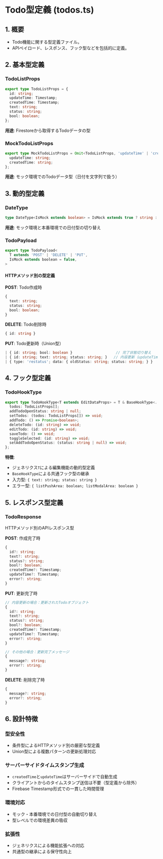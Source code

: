 # Todo型定義 (todos.ts)

## 1. 概要

- Todo機能に関する型定義ファイル。
- APIペイロード、レスポンス、フック型などを包括的に定義。

## 2. 基本型定義

### TodoListProps
```typescript
export type TodoListProps = {
  id: string;
  updateTime: Timestamp;
  createdTime: Timestamp;
  text: string;
  status: string;
  bool: boolean;
};
```
**用途**: Firestoreから取得するTodoデータの型

### MockTodoListProps
```typescript
export type MockTodoListProps = Omit<TodoListProps, 'updateTime' | 'createdTime'> & {
  updateTime: string;
  createdTime: string;
};
```
**用途**: モック環境でのTodoデータ型（日付を文字列で扱う）

## 3. 動的型定義

### DateType
```typescript
type DateType<IsMock extends boolean> = IsMock extends true ? string : Timestamp;
```
**用途**: モック環境と本番環境での日付型の切り替え

### TodoPayload
```typescript
export type TodoPayload<
  T extends 'POST' | 'DELETE' | 'PUT',
  IsMock extends boolean = false,
>
```

#### HTTPメソッド別の型定義

**POST**: Todo作成時
```typescript
{
  text: string;
  status: string;
  bool: boolean;
}
```

**DELETE**: Todo削除時
```typescript
{ id: string }
```

**PUT**: Todo更新時（Union型）
```typescript
| { id: string; bool: boolean }                    // 完了状態切り替え
| { id: string; text: string; status: string; }   // 内容更新（updateTimeはサーバーサイド生成）
| { type: 'restatus'; data: { oldStatus: string; status: string; } }          // ステータス一括変更
```

## 4. フック型定義

### TodoHookType
```typescript
export type TodoHookType<T extends EditDataProps> = T & BaseHookType<...> & {
  todos: TodoListProps[];
  addTodoOpenStatus: string | null;
  setTodos: (todos: TodoListProps[]) => void;
  addTodo: () => Promise<boolean>;
  deleteTodo: (id: string) => void;
  editTodo: (id: string) => void;
  saveTodo: () => void;
  toggleSelected: (id: string) => void;
  setAddTodoOpenStatus: (status: string | null) => void;
};
```

**特徴**:
- ジェネリクス`T`による編集機能の動的型定義
- `BaseHookType`による共通フック型の継承
- 入力型: `{ text: string; status: string }`
- エラー型: `{ listPushArea: boolean; listModalArea: boolean }`

## 5. レスポンス型定義

### TodoResponse
HTTPメソッド別のAPIレスポンス型

**POST**: 作成完了時
```typescript
{
  id?: string;
  text?: string;
  status?: string;
  bool?: boolean;
  createdTime?: Timestamp;
  updateTime?: Timestamp;
  error?: string;
}
```

**PUT**: 更新完了時
```typescript
// 内容更新の場合：更新されたTodoオブジェクト
{
  id?: string;
  text?: string;
  status?: string;
  bool?: boolean;
  createdTime?: Timestamp;
  updateTime?: Timestamp;
  error?: string;
}

// その他の場合：更新完了メッセージ
{
  message?: string;
  error?: string;
}
```

**DELETE**: 削除完了時
```typescript
{
  message?: string;
  error?: string;
}
```

## 6. 設計特徴

### 型安全性
- 条件型によるHTTPメソッド別の厳密な型定義
- Union型による複数パターンの更新処理対応

### サーバーサイドタイムスタンプ生成
- `createdTime`と`updateTime`はサーバーサイドで自動生成
- クライアントからのタイムスタンプ送信は不要（型定義から除外）
- Firebase Timestamp形式での一貫した時間管理

### 環境対応
- モック・本番環境での日付型の自動切り替え
- 型レベルでの環境差異の吸収

### 拡張性
- ジェネリクスによる機能拡張への対応
- 共通型の継承による保守性向上